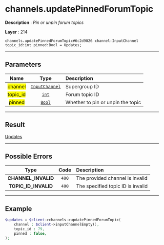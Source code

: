 # channels.updatePinnedForumTopic

**Description** : *Pin or unpin forum topics*

**Layer** : 214

```tl
channels.updatePinnedForumTopic#6c2d9026 channel:InputChannel topic_id:int pinned:Bool = Updates;
```

---

## Parameters

| Name | Type | Description |
| :---: | :---: | :--- |
| <mark>channel</mark> | [`InputChannel`](type/InputChannel) | Supergroup ID |
| <mark>topic_id</mark> | [`int`](type/int) | Forum topic ID |
| <mark>pinned</mark> | [`Bool`](type/Bool) | Whether to pin or unpin the topic |

---

## Result

[Updates](type/Updates)

---

## Possible Errors

| Type | Code | Description |
| :---: | :---: | :--- |
| **CHANNEL_INVALID** | `400` | The provided channel is invalid |
| **TOPIC_ID_INVALID** | `400` | The specified topic ID is invalid |

---

## Example

```php
$updates = $client->channels->updatePinnedForumTopic(
	channel : $client->inputChannelEmpty(),
	topic_id : 79,
	pinned : false,
);
```
